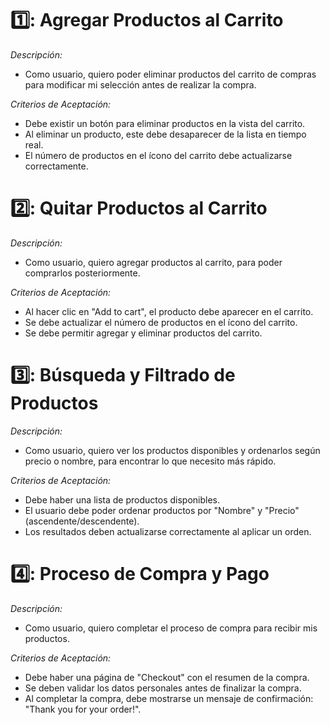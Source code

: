 # 1️⃣: Agregar Productos al Carrito #

*Descripción:*
- Como usuario, quiero poder eliminar productos del carrito de compras para modificar mi selección antes de realizar la compra.

*Criterios de Aceptación:*
- Debe existir un botón para eliminar productos en la vista del carrito.
- Al eliminar un producto, este debe desaparecer de la lista en tiempo real.
- El número de productos en el ícono del carrito debe actualizarse correctamente.

# 2️⃣: Quitar Productos al Carrito #

*Descripción:*
- Como usuario, quiero agregar productos al carrito, para poder comprarlos posteriormente.

*Criterios de Aceptación:*
- Al hacer clic en "Add to cart", el producto debe aparecer en el carrito.
- Se debe actualizar el número de productos en el ícono del carrito.
- Se debe permitir agregar y eliminar productos del carrito.

# 3️⃣: Búsqueda y Filtrado de Productos #

*Descripción:*
- Como usuario, quiero ver los productos disponibles y ordenarlos según precio o nombre, para encontrar lo que necesito más rápido.

*Criterios de Aceptación:*
- Debe haber una lista de productos disponibles.
- El usuario debe poder ordenar productos por "Nombre" y "Precio" (ascendente/descendente).
- Los resultados deben actualizarse correctamente al aplicar un orden.

# 4️⃣: Proceso de Compra y Pago #

*Descripción:*
- Como usuario, quiero completar el proceso de compra para recibir mis productos.

*Criterios de Aceptación:*
- Debe haber una página de "Checkout" con el resumen de la compra.
- Se deben validar los datos personales antes de finalizar la compra.
- Al completar la compra, debe mostrarse un mensaje de confirmación: "Thank you for your order!".
